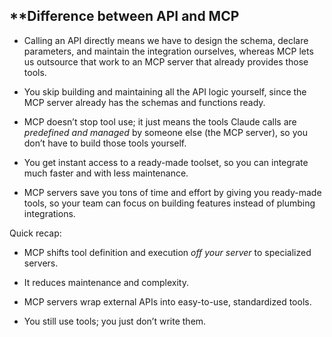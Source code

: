 
## **Difference between API and MCP 

- Calling an API directly means we have to design the schema, declare parameters, and maintain the integration ourselves, whereas MCP lets us outsource that work to an MCP server that already provides those tools.

- You skip building and maintaining all the API logic yourself, since the MCP server already has the schemas and functions ready.

- MCP doesn’t stop tool use; it just means the tools Claude calls are _predefined and managed_ by someone else (the MCP server), so you don’t have to build those tools yourself.

- You get instant access to a ready-made toolset, so you can integrate much faster and with less maintenance.

- MCP servers save you tons of time and effort by giving you ready-made tools, so your team can focus on building features instead of plumbing integrations.

Quick recap:

- MCP shifts tool definition and execution _off your server_ to specialized servers.

- It reduces maintenance and complexity.

- MCP servers wrap external APIs into easy-to-use, standardized tools.

- You still use tools; you just don’t write them.

